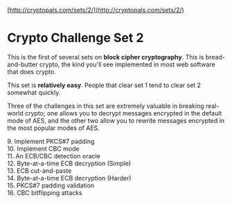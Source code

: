 [http://cryptopals.com/sets/2/](http://cryptopals.com/sets/2/)

# Crypto Challenge Set 2
This is the first of several sets on **block cipher cryptography**. This is bread-and-butter crypto, the kind you'll see implemented in most web software that does crypto.

This set is **relatively easy**. People that clear set 1 tend to clear set 2 somewhat quickly.

Three of the challenges in this set are extremely valuable in breaking real-world crypto; one allows you to decrypt messages encrypted in the default mode of AES, and the other two allow you to rewrite messages encrypted in the most popular modes of AES.

9\. Implement PKCS#7 padding<br />
10\. Implement CBC mode<br />
11\. An ECB/CBC detection oracle<br />
12\. Byte-at-a-time ECB decryption (Simple)<br />
13\. ECB cut-and-paste<br />
14\. Byte-at-a-time ECB decryption (Harder)<br />
15\. PKCS#7 padding validation<br />
16\. CBC bitflipping attacks<br />
